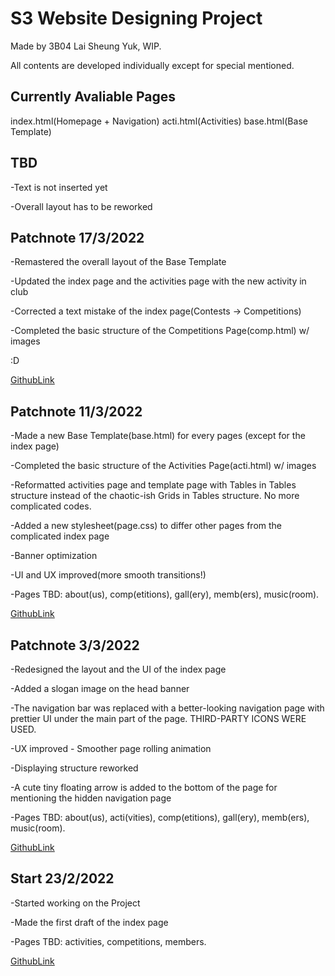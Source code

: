 # S3 Website Designing Project

Made by 3B04 Lai Sheung Yuk, WIP.

All contents are developed individually except for special mentioned.

## Currently Avaliable Pages

index.html(Homepage + Navigation)
acti.html(Activities)
base.html(Base Template)

## TBD

-Text is not inserted yet

-Overall layout has to be reworked

## Patchnote 17/3/2022

-Remastered the overall layout of the Base Template

-Updated the index page and the activities page with the new activity in club

-Corrected a text mistake of the index page(Contests -> Competitions)

-Completed the basic structure of the Competitions Page(comp.html) w/ images

:D

[GithubLink](https://github.com/PigeonEqwq/firstWebFourthDraft)

## Patchnote 11/3/2022

-Made a new Base Template(base.html) for every pages (except for the index page)

-Completed the basic structure of the Activities Page(acti.html) w/ images

-Reformatted activities page and template page with Tables in Tables structure instead of the chaotic-ish Grids in Tables structure. No more complicated codes.

-Added a new stylesheet(page.css) to differ other pages from the complicated index page

-Banner optimization

-UI and UX improved(more smooth transitions!)

-Pages TBD: about(us), comp(etitions), gall(ery), memb(ers), music(room).

[GithubLink](https://github.com/PigeonEqwq/firstWebThirdDraft)

## Patchnote 3/3/2022

-Redesigned the layout and the UI of the index page

-Added a slogan image on the head banner

-The navigation bar was replaced with a better-looking navigation page with prettier UI under the main part of the page. THIRD-PARTY ICONS WERE USED.

-UX improved - Smoother page rolling animation

-Displaying structure reworked

-A cute tiny floating arrow is added to the bottom of the page for mentioning the hidden navigation page

-Pages TBD: about(us), acti(vities), comp(etitions), gall(ery), memb(ers), music(room).

[GithubLink](https://github.com/PigeonEqwq/firstWebSecondDraft)

## Start 23/2/2022

-Started working on the Project

-Made the first draft of the index page

-Pages TBD: activities, competitions, members.

[GithubLink](https://github.com/PigeonEqwq/firstWeb)
